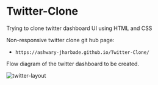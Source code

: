 # Twitter-Clone
Trying to clone twitter dashboard UI using HTML and CSS

Non-responsive twitter clone git hub page:

*     https://ashwary-jharbade.github.io/Twitter-Clone/

Flow diagram of the twitter dashboard to be created. 

![twitter-layout](https://user-images.githubusercontent.com/55127977/129687395-8460bb27-b021-42eb-aafb-e25bfafcdc18.png)

